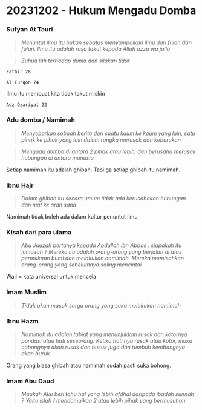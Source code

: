 # 20231202 - Hukum Mengadu Domba

### Sufyan At Tauri
>_Menuntut ilmu itu bukan sebatas menyampaikan ilmu dari fulan dan fulan. Ilmu itu adalah rasa takut kepada Allah azza wa jalla_

>_Zuhud lah terhadap dunia dan silakan tidur_

```
Fathir 28
```
```
Al Furqon 74
```

Ilmu itu membuat kita tidak takut miskin

```
Adz Dzariyat 22
```

### Adu domba / Namimah
>_Menyebarkan sebuah berita dari suatu kaum ke kaum yang lain, satu pihak ke pihak yang lain dalam rangka merusak dan keburukan_

>_Mengadu domba di antara 2 pihak atau lebih, dan berusaha merusak hubungan di antara manusia_

Setiap namimah itu adalah ghibah. Tapi ga setiap ghibah itu namimah.

### Ibnu Hajr
>_Dalam ghibah itu secara umum tidak ada kerusahakan hubungan dan niat ke arah sana_

Namimah tidak boleh ada dalam kultur penuntut ilmu

### Kisah dari para ulama
>_Abu Jauzah bertanya kepada Abdullah Ibn Abbas : siapakah itu lumazah ?
Mereka itu adalah orang-orang yang berjalan di atas permukaan bumi dan melakukan namimah. Mereka memisahkan orang-orang yang sebelumnya saling mencintai_

Wail = kata universal untuk mencela

### Imam Muslim
>_Tidak akan masuk surga orang yang suka melakukan namimah_

### Ibnu Hazm
>_Namimah itu adalah tabiat yang menunjukkan rusak dan kotornya pondasi atau hati seseorang. Ketika hati nya rusak atau kotor, maka cabangnya akan rusak dan busuk juga dan tumbuh kembangnya akan buruk._

Orang yang biasa ghibah atau namimah sudah pasti suka bohong.

### Imam Abu Daud
>_Maukah Aku beri tahu hal yang lebih afdhal daripada ibadah sunnah ? Yaitu islah / mendamaikan 2 atau lebih pihak yang bermusuhan._

